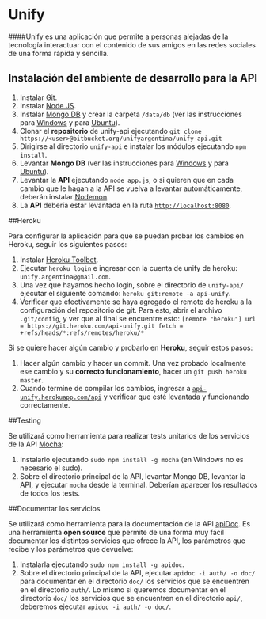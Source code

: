 # Unify

####Unify es una aplicación que permite a personas alejadas de la tecnología interactuar con el contenido de sus amigos en las redes sociales de una forma rápida y sencilla.

## Instalación del ambiente de desarrollo para la API

1. Instalar [Git](https://git-scm.com/downloads).
2. Instalar [Node JS](https://nodejs.org/).
3. Instalar [Mongo DB](https://www.mongodb.org/downloads) y crear la carpeta `/data/db` (ver las instrucciones para [Windows](http://docs.mongodb.org/manual/tutorial/install-mongodb-on-windows/) y para [Ubuntu](http://docs.mongodb.org/manual/tutorial/install-mongodb-on-ubuntu/)).
4. Clonar el **repositorio** de unify-api ejecutando `git clone https://<user>@bitbucket.org/unifyargentina/unify-api.git` 
5. Dirigirse al directorio `unify-api` e instalar los módulos ejecutando `npm install`.
6. Levantar **Mongo DB** (ver las instrucciones para [Windows](http://docs.mongodb.org/manual/tutorial/install-mongodb-on-windows/#start-mongodb) y para [Ubuntu](http://docs.mongodb.org/manual/tutorial/install-mongodb-on-ubuntu/#run-mongodb)).
7. Levantar la **API** ejecutando `node app.js`, o si quieren que en cada cambio que le hagan a la API se vuelva a levantar automáticamente, deberán instalar [Nodemon](http://nodemon.io).
8. La **API** debería estar levantada en la ruta [`http://localhost:8080`](http://localhost:8080).

##Heroku

Para configurar la aplicación para que se puedan probar los cambios en Heroku, seguir los siguientes pasos:

1. Instalar [Heroku Toolbet](https://toolbelt.heroku.com/).
2.	Ejecutar `heroku login` e ingresar con la cuenta de unify de heroku: `unify.argentina@gmail.com`.
3.	Una vez que hayamos hecho login, sobre el directorio de `unify-api/` ejecutar el siguiente comando: `heroku git:remote -a api-unify`. 
4.	Verificar que efectivamente se haya agregado el remote de heroku a la configuración del repositorio de git. Para esto, abrir el archivo `.git/config`, y ver que al final se encuentre esto:
`[remote "heroku"]
	url = https://git.heroku.com/api-unify.git
	fetch = +refs/heads/*:refs/remotes/heroku/*`

Si se quiere hacer algún cambio y probarlo en **Heroku**, seguir estos pasos:

1. Hacer algún cambio y hacer un commit. Una vez probado localmente ese cambio y su **correcto funcionamiento**, hacer un `git push heroku master`. 
2. Cuando termine de compilar los cambios, ingresar a [`api-unify.herokuapp.com/api`](http://api-unify.herokuapp.com/api) y verificar que esté levantada y funcionando correctamente.

##Testing

Se utilizará como herramienta para realizar tests unitarios de los servicios de la API [Mocha](http://mochajs.org/):

1. Instalarlo ejecutando `sudo npm install -g mocha` (en Windows no es necesario el sudo).
2. Sobre el directorio principal de la API, levantar Mongo DB, levantar la API, y ejecutar `mocha` desde la terminal. Deberían aparecer los resultados de todos los tests.

##Documentar los servicios

Se utilizará como herramienta para la documentación de la API [apiDoc](http://apidocjs.com/). Es una herramienta **open source** que permite de una forma muy fácil documentar los distintos servicios que ofrece la API, los parámetros que recibe y los parámetros que devuelve:

1. Instalarla ejecutando `sudo npm install -g apidoc`.
2. Sobre el directorio principal de la API, ejecutar `apidoc -i auth/ -o doc/` para documentar en el directorio `doc/` los servicios que se encuentren en el directorio `auth/`. Lo mismo si queremos documentar en el directorio `doc/` los servicios que se encuentren en el directorio `api/`, deberemos ejecutar `apidoc -i auth/ -o doc/`.